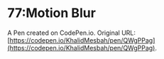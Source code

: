 # 77:Motion Blur

A Pen created on CodePen.io. Original URL: [https://codepen.io/KhalidMesbah/pen/QWgPPag](https://codepen.io/KhalidMesbah/pen/QWgPPag).


